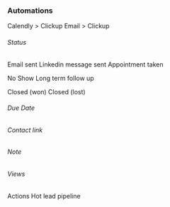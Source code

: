 
### Automations
Calendly > Clickup
Email > Clickup


###### Status
Email sent
Linkedin message sent
Appointment taken

No Show
Long term follow up

Closed (won)
Closed (lost)


###### Due Date
###### Contact link
###### Note

###### Views
Actions 
Hot lead pipeline




